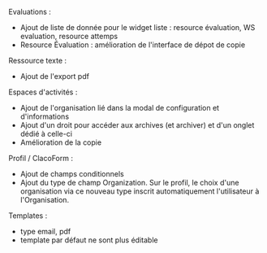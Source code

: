 Evaluations :
- Ajout de liste de donnée pour le widget liste : resource évaluation, WS evaluation, resource attemps
- Resource Évaluation : amélioration de l'interface de dépot de copie

Ressource texte :
- Ajout de l'export pdf

Espaces d'activités :
- Ajout de l'organisation lié dans la modal de configuration et d'informations
- Ajout d'un droit pour accéder aux archives (et archiver) et d'un onglet dédié à celle-ci
- Amélioration de la copie

Profil / ClacoForm :
- Ajout de champs conditionnels
- Ajout du type de champ Organization. Sur le profil, le choix d'une organisation via ce nouveau type inscrit automatiquement
l'utilisateur à l'Organisation.

Templates : 
- type email, pdf
- template par défaut ne sont plus éditable
